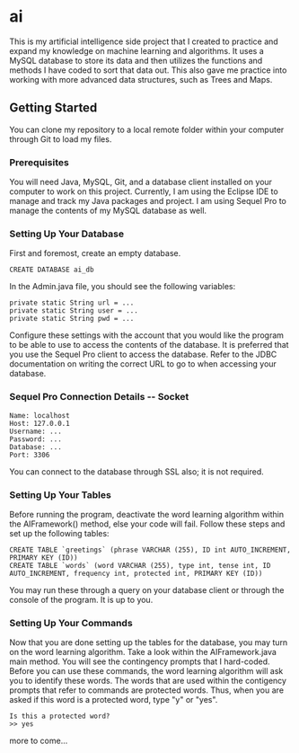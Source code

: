 # ai

This is my artificial intelligence side project that I created to practice and expand my knowledge on machine learning and algorithms. 
It uses a MySQL database to store its data and then utilizes the functions and methods I have coded to sort that data out. 
This also gave me practice into working with more advanced data structures, such as Trees and Maps.

## Getting Started

You can clone my repository to a local remote folder within your computer through Git to load my files.

### Prerequisites

You will need Java, MySQL, Git, and a database client installed on your computer to work on this project. Currently, I am using the Eclipse IDE to manage and track my Java packages and project. I am using Sequel Pro to manage the contents of my MySQL database as well. 

### Setting Up Your Database

First and foremost, create an empty database.

```
CREATE DATABASE ai_db
```

In the Admin.java file, you should see the following variables:

```
private static String url = ...
private static String user = ...
private static String pwd = ...
```

Configure these settings with the account that you would like the program to be able to use to access the contents of the database. It is preferred that you use the Sequel Pro client to access the database. Refer to the JDBC documentation on writing the correct URL to go to when accessing your database.

### Sequel Pro Connection Details -- Socket
```
Name: localhost
Host: 127.0.0.1
Username: ...
Password: ...
Database: ...
Port: 3306
```
You can connect to the database through SSL also; it is not required.

### Setting Up Your Tables

Before running the program, deactivate the word learning algorithm within the AIFramework() method, else your code will fail. Follow these steps and set up the following tables:

``` 
CREATE TABLE `greetings` (phrase VARCHAR (255), ID int AUTO_INCREMENT, PRIMARY KEY (ID))
CREATE TABLE `words` (word VARCHAR (255), type int, tense int, ID AUTO_INCREMENT, frequency int, protected int, PRIMARY KEY (ID))
```

You may run these through a query on your database client or through the console of the program. It is up to you.

### Setting Up Your Commands

Now that you are done setting up the tables for the database, you may turn on the word learning algorithm.
Take a look within the AIFramework.java main method. You will see the contingency prompts that I hard-coded.
Before you can use these commands, the word learning algorithm will ask you to identify these words. The words
that are used within the contigency prompts that refer to commands are protected words. Thus,
when you are asked if this word is a protected word, type "y" or "yes".

```
Is this a protected word?
>> yes
```

more to come...
